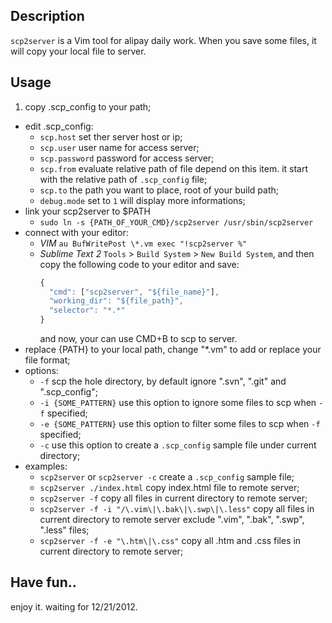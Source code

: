 ## Description
`scp2server` is a Vim tool for alipay daily work. When you save some files, it will copy your local file to server.

## Usage
1. copy .scp_config to your path;
* edit .scp_config:  
    * `scp.host` set ther server host or ip;
    * `scp.user` user name for access server;
    * `scp.password` password for access server;
    * `scp.from` evaluate relative path of file depend on this item. it start with the relative path of `.scp_config` file;
    * `scp.to` the path you want to place, root of your build path;
    * `debug.mode` set to `1` will display more informations;
* link your scp2server to $PATH
    * `sudo ln -s {PATH_OF_YOUR_CMD}/scp2server /usr/sbin/scp2server`
* connect with your editor:
    * *VIM* `au BufWritePost \*.vm exec "!scp2server %"`
    * *Sublime Text 2* `Tools` > `Build System` > `New Build System`, and then copy the following code to your editor and save:
      ```javascript
      {
       	"cmd": ["scp2server", "${file_name}"],
       	"working_dir": "${file_path}",
       	"selector": "*.*"
      }
      ```
      and now, your can use CMD+B to scp to server.
* replace {PATH} to your local path, change "\*.vm" to add or replace your file format;
* options:
    * `-f` scp the hole directory, by default ignore ".svn", ".git" and ".scp_config";
    * `-i {SOME_PATTERN}` use this option to ignore some files to scp when `-f` specified;
    * `-e {SOME_PATTERN}` use this option to filter some files to scp when `-f` specified;
    * `-c` use this option to create a `.scp_config` sample file under current directory;
* examples:
    * `scp2server` or `scp2server -c` create a `.scp_config` sample file;
    * `scp2server ./index.html` copy index.html file to remote server;
    * `scp2server -f` copy all files in current directory to remote server;
    * `scp2server -f -i "/\.vim\|\.bak\|\.swp\|\.less"` copy all files in current directory to remote server exclude ".vim", ".bak", ".swp", ".less" files;
    * `scp2server -f -e "\.htm\|\.css"` copy all .htm and .css files in current directory to remote server;

## Have fun..
enjoy it. waiting for 12/21/2012.

